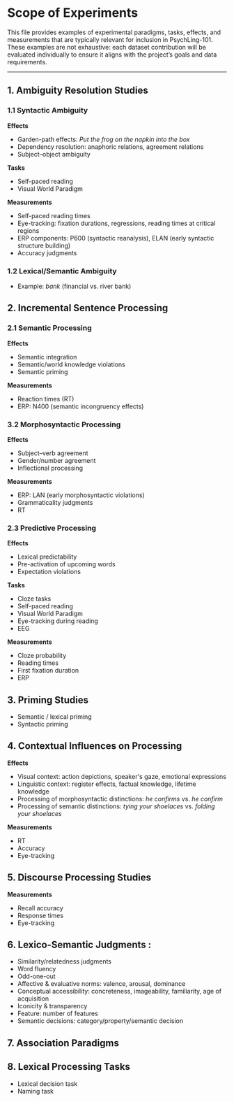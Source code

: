 # Scope of Experiments

This file provides examples of experimental paradigms, tasks, effects, and measurements that are typically relevant for inclusion in PsychLing-101.  
These examples are not exhaustive: each dataset contribution will be evaluated individually to ensure it aligns with the project’s goals and data requirements. 

---

## 1. Ambiguity Resolution Studies

### 1.1 Syntactic Ambiguity
**Effects**  
- Garden-path effects: *Put the frog on the napkin into the box*  
- Dependency resolution: anaphoric relations, agreement relations  
- Subject–object ambiguity  

**Tasks**  
- Self-paced reading  
- Visual World Paradigm

**Measurements**  
- Self-paced reading times  
- Eye-tracking: fixation durations, regressions, reading times at critical regions  
- ERP components: P600 (syntactic reanalysis), ELAN (early syntactic structure building)  
- Accuracy judgments  

### 1.2 Lexical/Semantic Ambiguity
- Example: *bank* (financial vs. river bank)  


## 2. Incremental Sentence Processing

### 2.1 Semantic Processing
**Effects**  
- Semantic integration  
- Semantic/world knowledge violations  
- Semantic priming  

**Measurements**  
- Reaction times (RT)  
- ERP: N400 (semantic incongruency effects)  

### 3.2 Morphosyntactic Processing
**Effects**  
- Subject–verb agreement  
- Gender/number agreement  
- Inflectional processing  

**Measurements**  
- ERP: LAN (early morphosyntactic violations)  
- Grammaticality judgments  
- RT  

### 2.3 Predictive Processing
**Effects**  
- Lexical predictability  
- Pre-activation of upcoming words  
- Expectation violations  

**Tasks**  
- Cloze tasks  
- Self-paced reading  
- Visual World Paradigm  
- Eye-tracking during reading  
- EEG  

**Measurements**  
- Cloze probability  
- Reading times  
- First fixation duration  
- ERP  


## 3. Priming Studies
- Semantic / lexical priming  
- Syntactic priming  


## 4. Contextual Influences on Processing
**Effects**  
- Visual context: action depictions, speaker's gaze, emotional expressions  
- Linguistic context: register effects, factual knowledge, lifetime knowledge  
- Processing of morphosyntactic distinctions: *he confirms* vs. *he confirm*  
- Processing of semantic distinctions: *tying your shoelaces* vs. *folding your shoelaces*  

**Measurements**  
- RT  
- Accuracy  
- Eye-tracking  

## 5. Discourse Processing Studies
**Measurements**  
- Recall accuracy  
- Response times  
- Eye-tracking

## 6. Lexico-Semantic Judgments :
- Similarity/relatedness judgments
- Word fluency
- Odd-one-out
- Affective & evaluative norms: valence, arousal, dominance
- Conceptual accessibility: concreteness, imageability, familiarity, age of acquisition
- Iconicity & transparency
- Feature: number of features
- Semantic decisions: category/property/semantic decision

## 7. Association Paradigms

## 8. Lexical Processing Tasks
- Lexical decision task 
- Naming task

